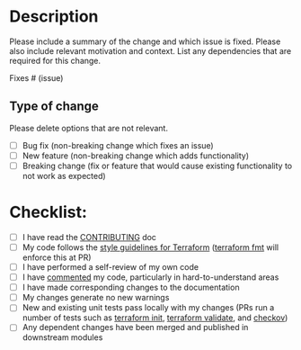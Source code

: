 # Description

Please include a summary of the change and which issue is fixed. Please also include relevant motivation and context. List any dependencies that are required for this change.

Fixes # (issue)

## Type of change

Please delete options that are not relevant.

- [ ] Bug fix (non-breaking change which fixes an issue)
- [ ] New feature (non-breaking change which adds functionality)
- [ ] Breaking change (fix or feature that would cause existing functionality to not work as expected)

# Checklist:

- [ ] I have read the [CONTRIBUTING](../CONTRIBUTING.md) doc
- [ ] My code follows the [style guidelines for Terraform](https://www.terraform.io/docs/configuration/style.html) ([terraform fmt](https://www.terraform.io/docs/commands/fmt.html) will enforce this at PR)
- [ ] I have performed a self-review of my own code
- [ ] I have [commented](https://www.terraform.io/docs/configuration/syntax.html#comments) my code, particularly in hard-to-understand areas
- [ ] I have made corresponding changes to the documentation
- [ ] My changes generate no new warnings
- [ ] New and existing unit tests pass locally with my changes (PRs run a number of tests such as [terraform init](https://www.terraform.io/docs/commands/init.html), [terraform validate](https://www.terraform.io/docs/commands/validate.html), and [checkov](https://www.checkov.io/))
- [ ] Any dependent changes have been merged and published in downstream modules
